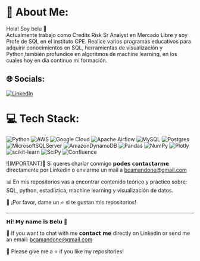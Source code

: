# 💫 About Me:
Hola! Soy belu 👋
⁣⁣<br>⁣⁣Actualmente trabajo como  Credits Risk Sr Analyst en Mercado Libre y  soy Profe de SQL en el instituto CPE. Realice varios programas educativos para adquirir conocimientos en SQL, herramientas de visualización y Python,también profundice en algoritmos de machine learning, en los cuales hoy en día continuo mi formación.


## 🌐 Socials:
[![LinkedIn](https://img.shields.io/badge/LinkedIn-%230077B5.svg?logo=linkedin&logoColor=white)](https://linkedin.com/in/https://www.linkedin.com/in/mariabelencamandone/) 

# 💻 Tech Stack:
![Python](https://img.shields.io/badge/python-3670A0?style=for-the-badge&logo=python&logoColor=ffdd54) ![AWS](https://img.shields.io/badge/AWS-%23FF9900.svg?style=for-the-badge&logo=amazon-aws&logoColor=white) ![Google Cloud](https://img.shields.io/badge/Google%20Cloud-%234285F4.svg?style=for-the-badge&logo=google-cloud&logoColor=white) ![Apache Airflow](https://img.shields.io/badge/Apache%20Airflow-017CEE?style=for-the-badge&logo=Apache%20Airflow&logoColor=white) ![MySQL](https://img.shields.io/badge/mysql-%2300f.svg?style=for-the-badge&logo=mysql&logoColor=white) ![Postgres](https://img.shields.io/badge/postgres-%23316192.svg?style=for-the-badge&logo=postgresql&logoColor=white) ![MicrosoftSQLServer](https://img.shields.io/badge/Microsoft%20SQL%20Sever-CC2927?style=for-the-badge&logo=microsoft%20sql%20server&logoColor=white) ![AmazonDynamoDB](https://img.shields.io/badge/Amazon%20DynamoDB-4053D6?style=for-the-badge&logo=Amazon%20DynamoDB&logoColor=white) ![Pandas](https://img.shields.io/badge/pandas-%23150458.svg?style=for-the-badge&logo=pandas&logoColor=white) ![NumPy](https://img.shields.io/badge/numpy-%23013243.svg?style=for-the-badge&logo=numpy&logoColor=white) ![Plotly](https://img.shields.io/badge/Plotly-%233F4F75.svg?style=for-the-badge&logo=plotly&logoColor=white) ![scikit-learn](https://img.shields.io/badge/scikit--learn-%23F7931E.svg?style=for-the-badge&logo=scikit-learn&logoColor=white) ![SciPy](https://img.shields.io/badge/SciPy-%230C55A5.svg?style=for-the-badge&logo=scipy&logoColor=%white) ![Confluence](https://img.shields.io/badge/confluence-%23172BF4.svg?style=for-the-badge&logo=confluence&logoColor=white)



![IMPORTANT]📧 Si queres charlar conmigo 𝗽𝗼𝗱𝗲𝘀 𝗰𝗼𝗻𝘁𝗮𝗰𝘁𝗮𝗿𝗺𝗲 directamente por Linkedin o enviarme un mail a bcamandone@gmail.com

📊 En mis repositorios vas a encontrar contenido teórico y práctico sobre: SQL, python, estadística, machine learning y visualización de datos. 

👏 ¡Por favor, dame un ⭐️ si te gustan mis repositorios!

----------------------------------------------------------------------------------------------------------------------------------------------------------------------

𝗛𝗶! 𝗠𝘆 𝗻𝗮𝗺𝗲 𝗶𝘀 𝗕𝗲𝗹𝘂 👋

📧 If you want to chat with me 𝗰𝗼𝗻𝘁𝗮𝗰𝘁 𝗺𝗲 directly on Linkedin or send me an email: bcamandone@gmail.com

👏 Please give me a ⭐️ if you like my repositories!


